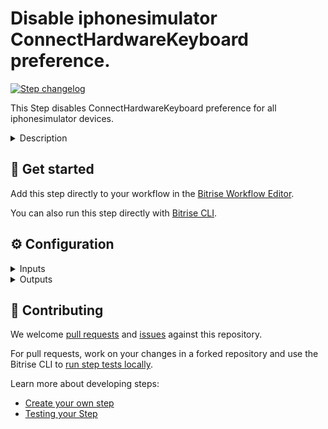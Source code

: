 # Disable iphonesimulator ConnectHardwareKeyboard preference.

[![Step changelog](https://shields.io/github/v/release/bitrise-steplib/bitrise-step-disable-iphonesimulator-connect-hardware-keyboard?include_prereleases&label=changelog&color=blueviolet)](https://github.com/bitrise-steplib/bitrise-step-disable-iphonesimulator-connect-hardware-keyboard/releases)

This Step disables ConnectHardwareKeyboard preference for all iphonesimulator devices.


<details>
<summary>Description</summary>

<nil>
</details>

## 🧩 Get started

Add this step directly to your workflow in the [Bitrise Workflow Editor](https://devcenter.bitrise.io/steps-and-workflows/steps-and-workflows-index/).

You can also run this step directly with [Bitrise CLI](https://github.com/bitrise-io/bitrise).

## ⚙️ Configuration

<details>
<summary>Inputs</summary>

| Key | Description | Flags | Default |
| --- | --- | --- | --- |
| `ihpnesimulator_preferences_pth` | The path of the iphonesimulator preferences file. | required | `~/Library/Preferences/com.apple.iphonesimulator.plist` |
| `verbose` | Print verbose information. | required | `no` |
</details>

<details>
<summary>Outputs</summary>
There are no outputs defined in this step
</details>

## 🙋 Contributing

We welcome [pull requests](https://github.com/bitrise-steplib/bitrise-step-disable-iphonesimulator-connect-hardware-keyboard/pulls) and [issues](https://github.com/bitrise-steplib/bitrise-step-disable-iphonesimulator-connect-hardware-keyboard/issues) against this repository.

For pull requests, work on your changes in a forked repository and use the Bitrise CLI to [run step tests locally](https://devcenter.bitrise.io/bitrise-cli/run-your-first-build/).

Learn more about developing steps:

- [Create your own step](https://devcenter.bitrise.io/contributors/create-your-own-step/)
- [Testing your Step](https://devcenter.bitrise.io/contributors/testing-and-versioning-your-steps/)
